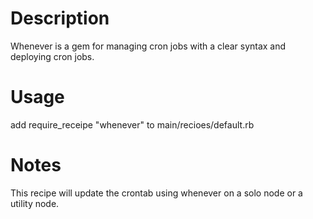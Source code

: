 # Description

Whenever is a gem for managing cron jobs with a clear syntax and deploying cron jobs.

# Usage

add require\_receipe "whenever" to main/recioes/default.rb

# Notes

This recipe will update the crontab using whenever on a solo node or a utility node.
